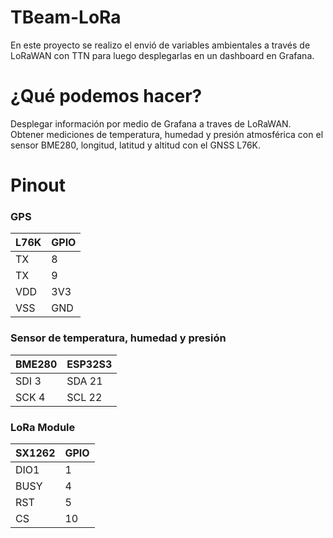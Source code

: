 # TBeam-LoRa
En este proyecto se realizo el envió de variables ambientales a través de LoRaWAN con TTN para luego desplegarlas en un dashboard en Grafana.

# ¿Qué podemos hacer?

Desplegar información por medio de Grafana a traves de LoRaWAN. Obtener mediciones de temperatura, humedad y presión atmosférica con el sensor BME280, longitud, latitud y altitud con el GNSS L76K. 

# Pinout


### GPS
L76K | GPIO 
--- | --- 
TX | 8
TX | 9
VDD | 3V3
VSS | GND

### Sensor de temperatura, humedad y presión
BME280 | ESP32S3
--- | ---
SDI 3 | SDA 21
SCK 4 |  SCL 22 

### LoRa Module
SX1262 | GPIO 
--- | --- 
DIO1 | 1
BUSY | 4
RST | 5
CS | 10
